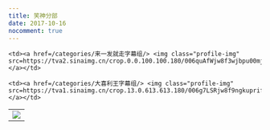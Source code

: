 ```yaml
---
title: 笑神分部
date: 2017-10-16
nocomment: true
---
```




<table class="subteams">
<tbody>

<tr>
    <td><a href=/categories/伦敦之心字幕组/> <img class="profile-img" src=/img/lhlogo.png></a></td>

    <td><a href=/categories/来一发就走字幕组/> <img class="profile-img" src=https://tva2.sinaimg.cn/crop.0.0.100.100.180/006quAfWjw8f3wjbpu00mj302s02sq2v.jpg></a></td>

    <td><a href=/categories/大喜利王字幕组/> <img class="profile-img" src=https://tva1.sinaimg.cn/crop.13.0.613.613.180/006g7LSRjw8f9ngkuprifj30hs0h1t9h.jpg></a></td>
</tr>

</tbody>
</table>
